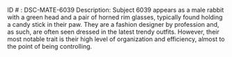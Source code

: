 ID # : DSC-MATE-6039
Description: Subject 6039 appears as a male rabbit with a green head and a pair of horned rim glasses, typically found holding a candy stick in their paw. They are a fashion designer by profession and, as such, are often seen dressed in the latest trendy outfits. However, their most notable trait is their high level of organization and efficiency, almost to the point of being controlling. 